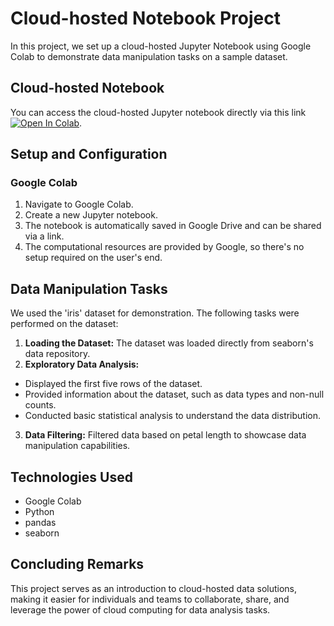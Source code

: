 # Cloud-hosted Notebook Project

In this project, we set up a cloud-hosted Jupyter Notebook using Google Colab to demonstrate data manipulation tasks on a sample dataset.

## Cloud-hosted Notebook
You can access the cloud-hosted Jupyter notebook directly via this link [![Open In Colab](https://colab.research.google.com/assets/colab-badge.svg)](https://colab.research.google.com/drive/1mG-g9BC0jwsBk5gswgo1yuYPqJ362xpK?usp=sharing).

## Setup and Configuration
### Google Colab
1. Navigate to Google Colab.
2. Create a new Jupyter notebook.
3. The notebook is automatically saved in Google Drive and can be shared via a link.
4. The computational resources are provided by Google, so there's no setup required on the user's end.

## Data Manipulation Tasks
We used the 'iris' dataset for demonstration. The following tasks were performed on the dataset:

1. **Loading the Dataset:** The dataset was loaded directly from seaborn's data repository.
2. **Exploratory Data Analysis:**
- Displayed the first five rows of the dataset.
- Provided information about the dataset, such as data types and non-null counts.
- Conducted basic statistical analysis to understand the data distribution.
3. **Data Filtering:** Filtered data based on petal length to showcase data manipulation capabilities.
  
## Technologies Used
- Google Colab
- Python
- pandas
- seaborn

## Concluding Remarks
This project serves as an introduction to cloud-hosted data solutions, making it easier for individuals and teams to collaborate, share, and leverage the power of cloud computing for data analysis tasks.
